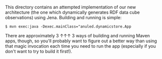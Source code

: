 This directory contains an attempted implementation of our new architecture (the
one which dynamically generates RDF data cube observations) using Jena. Building
and running is simple:

```
$ mvn exec:java -Dexec.mainClass="anuled.dynamicstore.App
```

There are approximately 3 ↑↑↑ 3 ways of building and running Maven apps, though,
so you'll probably want to figure out a better way than using that magic
invocation each time you need to run the app (especially if you don't want to
try to build it first!).
